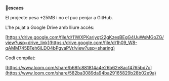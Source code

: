 🔹**escacs**

El projecte pesa +25MB i no el puc penjar a GitHub.

L'he pujat a Google Drive amb lliure accés: 

[https://drive.google.com/file/d/11WXPKarjygt22gKzesBEgG4UuWsMGoZG/view?usp=drive_link](https://drive.google.com/file/d/1h09_W8-qAMM745BTeh6iLDO4bPgvaPVr/view?usp=sharing)

Codi compilat:

[https://www.loom.com/share/b68fc881814a4e26b62e8acf4765bd7c](https://www.loom.com/share/582ba3089da94ba29165829b28b02e9a)

